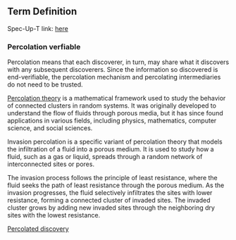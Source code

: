 ## Term Definition

Spec-Up-T link: <a href='https://weboftrust.github.io/WOT-terms/docs/glossary/percolated-information-discovery'>here</a>

### Percolation verfiable

Percolation means that each discoverer, in turn, may share what it discovers with any subsequent discoverers. Since the information so discovered is end-verifiable, the percolation mechanism and percolating intermediaries do not need to be trusted.

[Percolation theory](https://en.wikipedia.org/wiki/Percolation_theory) is a mathematical framework used to study the behavior of connected clusters in random systems. It was originally developed to understand the flow of fluids through porous media, but it has since found applications in various fields, including physics, mathematics, computer science, and social sciences.

Invasion percolation is a specific variant of percolation theory that models the infiltration of a fluid into a porous medium. It is used to study how a fluid, such as a gas or liquid, spreads through a random network of interconnected sites or pores.

The invasion process follows the principle of least resistance, where the fluid seeks the path of least resistance through the porous medium. As the invasion progresses, the fluid selectively infiltrates the sites with lower resistance, forming a connected cluster of invaded sites. The invaded cluster grows by adding new invaded sites through the neighboring dry sites with the lowest resistance.

[Percolated discovery](percolated-discovery)